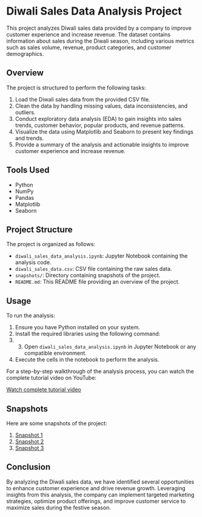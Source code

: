 # Diwali Sales Data Analysis Project

This project analyzes Diwali sales data provided by a company to improve customer experience and increase revenue. The dataset contains information about sales during the Diwali season, including various metrics such as sales volume, revenue, product categories, and customer demographics.

## Overview

The project is structured to perform the following tasks:

1. Load the Diwali sales data from the provided CSV file.
2. Clean the data by handling missing values, data inconsistencies, and outliers.
3. Conduct exploratory data analysis (EDA) to gain insights into sales trends, customer behavior, popular products, and revenue patterns.
4. Visualize the data using Matplotlib and Seaborn to present key findings and trends.
5. Provide a summary of the analysis and actionable insights to improve customer experience and increase revenue.

## Tools Used

- Python
- NumPy
- Pandas
- Matplotlib
- Seaborn

## Project Structure

The project is organized as follows:

- `diwali_sales_data_analysis.ipynb`: Jupyter Notebook containing the analysis code.
- `diwali_sales_data.csv`: CSV file containing the raw sales data.
- `snapshots/`: Directory containing snapshots of the project.
- `README.md`: This README file providing an overview of the project.

## Usage

To run the analysis:

1. Ensure you have Python installed on your system.
2. Install the required libraries using the following command:
3. 3. Open `diwali_sales_data_analysis.ipynb` in Jupyter Notebook or any compatible environment.
4. Execute the cells in the notebook to perform the analysis.

For a step-by-step walkthrough of the analysis process, you can watch the complete tutorial video on YouTube:

[Watch complete tutorial video](https://www.youtube.com/watch?v=KgCgpCIOkIs)

## Snapshots

Here are some snapshots of the project:

1. [Snapshot 1](https://github.com/apekshagangurde/Diwali-Sales-Data-Analysis-Project/blob/master/images/Screenshot%201.png)
2. [Snapshot 2](snapshots/snapshot2.png)
3. [Snapshot 3](snapshots/snapshot3.png)

## Conclusion

By analyzing the Diwali sales data, we have identified several opportunities to enhance customer experience and drive revenue growth. Leveraging insights from this analysis, the company can implement targeted marketing strategies, optimize product offerings, and improve customer service to maximize sales during the festive season.



